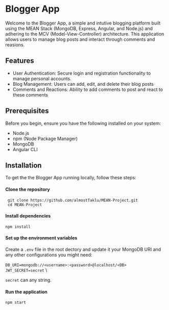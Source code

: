 # Blogger App

Welcome to the Blogger App, a simple and intutive blogging platform built using the MEAN Stack (MongoDB,
Express, Angular, and Node.js) and adhering to the MCV (Model-View-Controller) architecture. This application allows users to manage blog posts and interact through comments and reasions.

## Features
* User Authentication: Secure login and registration functionality to manage personal accounts.
* Blog Management: Users can add, edit, and delete their blog posts
* Comments and Reactions: Ability to add comments to post and react to these comments

## Prerequisites

Before you begin, ensure you have the following installed on your system:
* Node.js
* npm (Node Package Manager)
* MongoDB
* Angular CLI

## Installation
To get the the Blogger App running locally, follow these steps:

#### Clone the repository
``` git clone https://github.com/almostTaklu/MEAN-Project.git```\
``` cd MEAN-Project```

#### Install dependencies
```npm install```

#### Set up the environment variables
Create a `.env` file in the root dectory and update it your MongoDB URI and any other configurations you might need:\
\
```DB_URI=mongodb://<username>:<password>@localhost/<DB>```\
```JWT_SECRET=secret``` \

`secret` can any string.

#### Run the application
`npm start`



